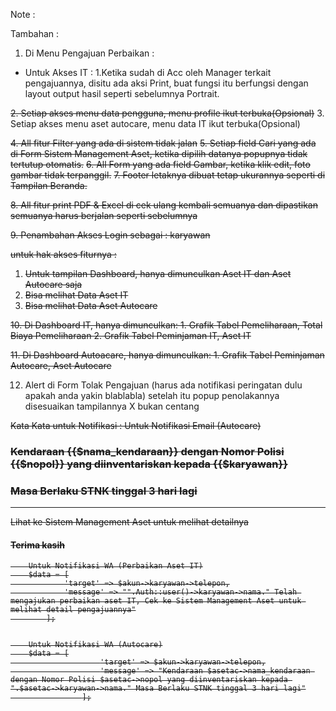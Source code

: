 Note :

Tambahan :
1. Di Menu Pengajuan Perbaikan :
- Untuk Akses IT : 1.Ketika sudah di Acc oleh Manager terkait pengajuannya, disitu ada aksi Print, buat fungsi itu berfungsi dengan layout output hasil seperti sebelumnya Portrait.

<strike>2. Setiap akses menu data pengguna, menu profile ikut terbuka(Opsional)</strike>
3. Setiap akses menu aset autocare, menu data IT ikut terbuka(Opsional)

<strike>4. All fitur Filter yang ada di sistem tidak jalan</strike>
<strike>5. Setiap field Cari yang ada di Form Sistem Management Aset, ketika dipilih datanya popupnya tidak tertutup otomatis.</strike>
<strike>6. All Form yang ada field Gambar, ketika klik edit, foto gambar tidak terpanggil.</strike>
<strike>7. Footer letaknya dibuat tetap ukurannya seperti di Tampilan Beranda.</strike>

<strike>8. All fitur print PDF & Excel di cek ulang kembali semuanya dan dipastikan semuanya harus berjalan seperti sebelumnya</strike>

<strike>9. Penambahan Akses Login sebagai : karyawan

   untuk hak akses fiturnya :
   1. Untuk tampilan Dashboard, hanya dimunculkan Aset IT dan Aset Autocare saja
   2. Bisa melihat Data Aset IT
   3. Bisa melihat Data Aset Autocare</strike>

<strike>10. Di Dashboard IT, hanya dimunculkan:
    1. Grafik Tabel Pemeliharaan, Total Biaya Pemeliharaan
    2. Grafik Tabel Peminjaman IT, Aset IT</strike>

<strike>11. Di Dashboard Autoacare, hanya dimunculkan:
    1. Grafik Tabel Peminjaman Autocare, Aset Autocare</strike>


12. Alert di Form Tolak Pengajuan (harus ada notifikasi peringatan dulu apakah anda yakin blablabla) setelah itu popup penolakannya disesuaikan tampilannya X bukan centang



<strike>
Kata Kata untuk Notifikasi :
        Untuk Notifikasi Email (Autocare)
        <h3 class="">Kendaraan {{$nama_kendaraan}} dengan Nomor Polisi {{$nopol}} yang diinventariskan kepada {{$karyawan}}</h3>
        <h3 class="">Masa Berlaku STNK tinggal 3 hari lagi</h3>
        <hr class="garis">
        <p>Lihat ke Sistem Management Aset untuk melihat detailnya</p>
        <h4>Terima kasih</h4>

        Untuk Notifikasi WA (Perbaikan Aset IT)
        $data = [
                'target' => $akun->karyawan->telepon,
                'message' => "".Auth::user()->karyawan->nama." Telah mengajukan perbaikan aset IT, Cek ke Sistem Management Aset untuk melihat detail pengajuannya"
            ];


        Untuk Notifikasi WA (Autocare)
        $data = [
                        'target' => $akun->karyawan->telepon,
                        'message' => "Kendaraan $asetac->nama_kendaraan dengan Nomor Polisi $asetac->nopol yang diinventariskan kepada ".$asetac->karyawan->nama." Masa Berlaku STNK tinggal 3 hari lagi"
                    ];
</strike>